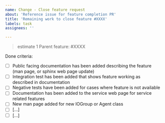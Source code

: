 ```yaml
---
name: Change - Close feature request
about: 'Reference issue for feature completion PR'
title: 'Remaining work to close feature #XXXX'
labels: task
assignees: ''

---
```

> estimate 1
Parent feature: #XXXX

Done criteria:

- [ ] Public facing documentation has been added describing the
      feature (man page, or sphinx web page update)
- [ ] Integration test has been added that shows feature working as
      described in documentation
- [ ] Negative tests have been added for cases where feature is not
      available
- [ ] Documentation has been added to the service web page for service
      related features
- [ ] New man page added for new IOGroup or Agent class
- [ ] [...]
- [ ] [...]
